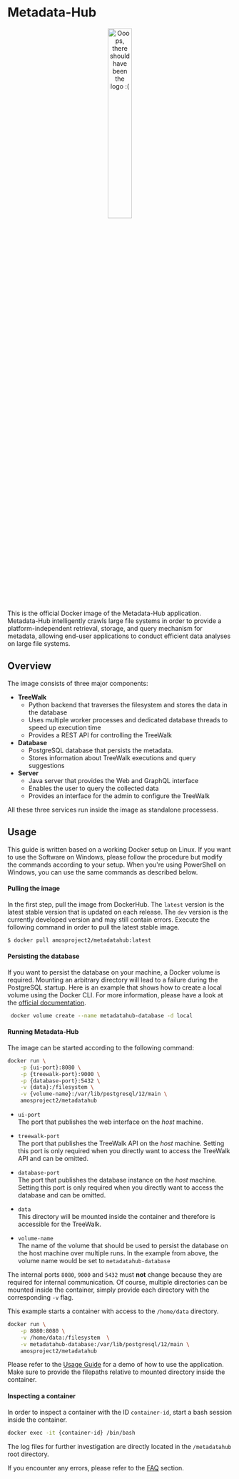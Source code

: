 # Metadata-Hub

<p align="center">
    <img alt="Ooops, there should have been the logo :(" src=https://raw.githubusercontent.com/amos-project2/metadata-hub/8764db84876c347f9f142f34d30a2410960852ee/documentation/images/logo.png width="33%" height="33%"/>
</p>

This is the official Docker image of the Metadata-Hub application.
Metadata-Hub intelligently crawls large file systems in order to provide a platform-independent retrieval, storage, and query mechanism for metadata,
allowing end-user applications to conduct efficient data analyses on large
file systems.


## Overview

The image consists of three major components:

- **TreeWalk**<br>
   * Python backend that traverses the filesystem and stores the data in the database
   * Uses multiple worker processes and dedicated database threads to speed up execution time
   * Provides a REST API for controlling the TreeWalk
- **Database**<br>
   * PostgreSQL database that persists the metadata.
   * Stores information about TreeWalk executions and query suggestions
- **Server**<br>
   * Java server that provides the Web and GraphQL interface
   * Enables the user to query the collected data
   * Provides an interface for the admin to configure the TreeWalk

All these three services run inside the image as standalone processess.

## Usage

This guide is written based on a working Docker setup on Linux.
If you want to use the Software on Windows, please follow the procedure but
modify the commands according to your setup.
When you're using PowerShell on Windows, you can use the same commands as
described below.

#### Pulling the image

In the first step, pull the image from DockerHub.
The ```latest``` version is the latest stable version that is updated on each release.
The ```dev``` version is the currently developed version and may still contain
errors.
Execute the following command in order to pull the latest stable image.

```bash
$ docker pull amosproject2/metadatahub:latest
```

#### Persisting the database

If you want to persist the database on your machine, a Docker volume is required.
Mounting an arbitrary directory will lead to a failure during the PostgreSQL
startup. Here is an example that shows how to create a local volume using
the Docker CLI. For more information, please have a look at the
[official documentation](https://docs.docker.com/storage/volumes/).

```bash
 docker volume create --name metadatahub-database -d local
```

#### Running Metadata-Hub

The image can be started according to the following command:

```bash
docker run \
    -p {ui-port}:8080 \
    -p {treewalk-port}:9000 \
    -p {database-port}:5432 \
    -v {data}:/filesystem \
    -v {volume-name}:/var/lib/postgresql/12/main \
    amosproject2/metadatahub
```

* ``ui-port``<br>
  The port that publishes the web interface on the *host* machine.

* ``treewalk-port``<br>
  The port that publishes the TreeWalk API on the *host* machine.
  Setting this port is only required when you directly want to access the
  TreeWalk API and can be omitted.

* ``database-port``<br>
  The port that publishes the database instance on the *host* machine.
  Setting this port is only required when you directly want to access the
  database and can be omitted.

* ``data``<br>
  This directory will be mounted inside the container and therefore is
  accessible for the TreeWalk.

* ``volume-name``<br>
  The name of the volume that should be used to persist the database on the
  host machine over multiple runs. In the example from above, the volume name
  would be set to ``metadatahub-database``

The internal ports ``8080``, ``9000`` and ``5432`` must **not** change because
they are required for internal communication.
Of course, multiple directories can be mounted inside the container,
simply provide each directory with the corresponding ``-v`` flag.

This example starts a container with access to the ``/home/data`` directory.

```bash
docker run \
    -p 8080:8080 \
    -v /home/data:/filesystem  \
    -v metadatahub-database:/var/lib/postgresql/12/main \
    amosproject2/metadatahub
```

Please refer to the
[Usage Guide](https://github.com/amos-project2/metadata-hub/wiki/Usage)
for a demo of how to use the application. Make sure to provide the filepaths
relative to mounted directory inside the container.

#### Inspecting a container

In order to inspect a container with the ID ``container-id``,
start a bash session inside the container.

```bash
docker exec -it {container-id} /bin/bash
```

The log files for further investigation are directly located in the
``/metadatahub`` root directory.

If you encounter any errors, please refer to the
[FAQ](https://github.com/amos-project2/metadata-hub/wiki/FAQ) section.
